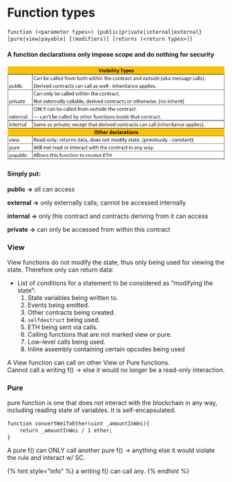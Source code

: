 # Function types

```solidity
function (<parameter types>) {public|private|internal|external} 
[pure|view|payable] [(modifiers)] [returns (<return types>)]
```

#### A function declarations only impose scope and do nothing for security

![](<../../../.gitbook/assets/image (72).png>)

#### Simply put:

**public ->** all can access

**external ->** only externally calls; cannot be accessed internally

**internal ->** only this contract and contracts deriving from it can access

**private ->** can only be accessed from within this contract

### View

View functions do not modify the state, thus only being used for viewing the state. Therefore only can return data:

* List of conditions for a statement to be considered as “modifying the state”:
  1. State variables being written to.
  2. Events being emitted.
  3. Other contracts being created.
  4. `selfdestruct` being used.
  5. ETH being sent via calls.
  6. Calling functions that are not marked view or pure.
  7. Low-level calls being used.
  8. Inline assembly containing certain opcodes being used

A View function can call on other View or Pure functions. \
Cannot call a writing f() -> else it would no longer be a read-only interaction.

### Pure

pure function is one that does not interact with the blockchain in any way, including reading state of variables. It is self-encapsulated.&#x20;

```solidity
function convertWeiToEther(uint _amountInWei){
	return _amountInWei / 1 ether;
}
```

A pure f() can ONLY call another pure f() -> anything else it would violate the rule and interact w/ SC.

{% hint style="info" %}
a writing f() can call any.
{% endhint %}
